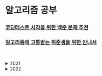 # 알고리즘 공부

### [코딩테스트 시작을 위한 백준 문제 추천](https://covenant.tistory.com/234)

### [알고리즘에 고통받는 취준생을 위한 안내서](https://www.notion.so/4e7f47700af341f4b649e4cad0c4fb30)

&nbsp;

<details>
<summary>2021</summary>
<div markdown="1">

### 21.09.02 - Day_01

    백준 -  2438, 2439, 2440, 2441, 2442, 2443, 2444

### 21.09.03 - Day_02

    백준 - 1546, 2562, 2576, 5598, 10818, 10872

### 21.09.04 - Day_03

    백준 - 3460, 10809
    프로그래머스 - 소수 만들기

### 21.09.06 - Day_04

    프로그래머스 - 신규 아이디
    백준 - 1037, 10828
    - 짝수 홀수 판별은 비트 연산으로 하기
    - 이제 부터 입력은 sys.stdin.readline으로 받는다 => 여러줄 입력 시 시간 초과 걸림

### 21.09.07 - Day_05

    백준 - 1158, 9012, 9093, 10845, 10866
    - 입력은 모두 sys.stdin.readline으로 받으려 했는데 이걸 list로 받으니 마지막에 개행이 들어간다. => 필요 할 때만 씀

### 21.09.08 - Day_06

    프로그래머스 - 다리를 지나는 트럭
    - 다리를 지나는 트럭 풀다가 머리 터지는 줄 ;;; 쉬운 거 일텐데 공부 더 해야겠다.

### 21.09.10 - Day_07

    프로그래머스 - 프린터
    - python 문법에서 any, all도 있구나 새로운 걸 배워 감

### 21.09.11 - Day_08 - 29

    백준 - 1966
    프로그래머스 - 주식가격
    - 와 프로그래머스 문제 진짜 효율적으로 생각했다고 짜서 테스트 해봤는데 한번에 성공했다. 짜릿하네 ㅋㅋ

### 21.09.12 - Day_09 - 30

    프로그래머스 - 네트워크
    - 내가 DFS, BFS에 너무 약하다. 초급 문제들 부터 봐야겠다.

### 21.09.13 - Day_10 - 31

    백준 - DFS와 BFS
    - DFS/BFS 추가 문제
    https://huiyu.tistory.com/entry/DFSBFS-%EC%88%99%EB%8B%AC%EC%9D%84-%EC%9C%84%ED%95%9C-%EC%95%8C%EA%B3%A0%EB%A6%AC%EC%A6%98-%EB%AC%B8%EC%A0%9C%EA%B8%B0%EB%B3%B8%EC%9D%91%EC%9A%A9

### 21.09.27 - Day_11 - 32

    백준 - 2606
    - DFS

### 21.09.30 - Day_12_13 - 33

    백준 - 2667
    - DFS 이제 개념 좀 잡아가는 느낌적인 느낌

### 21.10.05 - Day_14 - 36

    백준 - 1475, 1978, 2588
    - 오랜만에 기초를 좀 다졌다.

### 21.10.06 - Day_15 - 38

    백준 - 1110, 2884
    - 한번 더 기초를 좀 다졌다.

### 21.10.07 - Day_16 - 40

    오늘은 KOI 2021 문제들을 도전 했다. - https://www.acmicpc.net/category/571
    - KOI 2021 2차 초등부 문제 22341 - 20점
    - KOI 2020 2차 초등부 문제 20186 - 가장 큰 수 k개 만큼 빼면 됨 - 100점이긴 한데 시간이 너무 오래 걸림

    - 약간 넌센스 같은 느낌도 많이 난다. 문제에 함정도 있네
    - 아니 문제는 푸는데 100점은 못 받겠네 요즘 초등학생분들은 왜 이렇게 똑똑하시지;;

    - 22341번 문제 9번째 줄의 조건만 바꾸면 통과한다는 조언을 얻었다. 내일 바로 다시 ㄱ

### 21.10.08 - Day_17 - 41

    백준 - 22341, 19939
    - 22341 조언을 기반으로 다시 시도 - 9번째 줄에서 비교 값도 수정을 해야 했는데 이걸 왜 까먹었지
    - 올림피아드 문제들은 거의 다 수학 문제라는 것을 깨달음 공식을 알아야 풀 수 있네, 공식 알면 코드는 진짜 짧음

### 21.10.09 - Day_18 - 75

    백준 - 오늘은 머리 쓰기 싫어서 쉬운 문제들을 대량으로 풀었다.
    - 10951 번은 좀 자세히 봐야겠네 (테스트 케이스가 안주어져 있음)

### 21.10.10 - Day_19 - 77

    백준 - 오늘도 주말이니 많이 복잡하지 않은 문제 풀기
    - 근데 왜 복잡하지 1920번은 내일 다시 풀어야 겠다. 시간 초과 문제

### 21.10.12 - Day_20 - 78

    백준 - 조금만 더 열심히
    - 1920번에서 배운 것 list의 in 탐색은 O(n)이고 set의 in탐색은 O(1)로 속도 차이가 많이 난다.

### 21.10.13 - Day_21 - 83

    백준 - 조금 수월했다.
    - 오늘은 대체로 쉬웠음

### 21.10.20 - Day-22 - 86

    백준 - 중간 고사 기간이라서 시간 날 때 조금 풀었다.
    - 틈틈히 내기가 어렵네 흠흠
    - 당분간은 간단한 문제 여러개 풀거나 어려운 거 한 개 푸는 방식으로

### 21.10.21 - Day-23 - 89

    백준 - 간단한 거 3문제
    - 근데 1065번 설명이 좀 부족하다 이해하기가 어려움

### 21.10.22 - Day-24 - 93

    백준 - 오랜만에 올림피아드 문제
    - 간단하게 풀렸음
    - 분산 문제에서 같은 제곱 함수여도 시간 복잡도가 차이가 있다는 것을 알게 됨
    - https://stackoverflow.com/questions/48839772/why-is-time-complexity-o1-for-powx-y-while-it-is-on-for-xy

### 21.10.23 - Day-25 - 94

    백준 - 아 안풀린다.
    - 좀 쉬다가 다시 와야 할 듯 집중이 안되네 2일 정도만 쉬자

### 21.10.28 - Day-26 - 96

    프로그래머스 - 우테코 준비
    - 레벨 1, 2 단계 위주로 풀이
    - 근데 카카오 키패드 1단계 맞나 어려운데...

### 21.10.29 - Day-27 - 105

    백준 - 3개
    프로그래머스 - 6개
    - 프로그래머스 완주 문제에서 python의 hash와 collection을 좀 알게 되었다. 이거를 활용하면 금방 풀 수 있었던 문제가 많이 있었던 거 같다.
    - lambda를 잘 쓰고 싶다.
    - itertools에 cycle이란 것도 있네

### 21.10.30 - Day-28 - 107

    백준 - 1개
    프로그래머스 - 1개
    - 내일 부터는 프로그래머스 2레벨도 도전

### 21.10.31 - Day-29 - 109

    프로그래머스 - 2개
    - 카카오 문제들은 같은 레벨 1이어도 난이도가 높다.

### 21.11.02 - Day-30 - 111

    백준 - 2개
    - 쉬운 문제 2개

### 21.11.03 - Day-31 - 115

    프로그래머스 - 4개
    - 오늘은 집 내려가서 여기서 끝내고 금요일 까지 알고리즘 폭주 예정

### 21.11.05 - Day-32 - 117

    프로그래머스 - 2개
    - 우테코 테스트 문제 1개 풀었는데 이거는 쉬웠는데 레벨2 문제 들어가니까 어려워졌다
    - 이제 파이썬 람다 함수 사용법을 터득 할 시기가 왔다.

### 21.11.06 - Day-33 - 124

    프로그래머스 - 우테코 4기 테스트
    - 1번 부터 5번까지는 잘 해결한 거 같다.
    - 6번은 어느 정도 손을 댔는데 7번은 시간 부족으로 구상만 하다가 빈 공간 제출
    - 알고리즘 어느 정도 공부 해야 풀 수 있던 거 같다.

### 21.11.09 - Day-34 - 125

    백준 - 1개

### 21.11.10 - Day-35 - 133

    우테코 문제 푼 거 gitignore처리 했음
    백준 - 4개
    프로그래머스 4개
    - n-queen (9663)문제는 시간초과로 인해 파이썬으로 못 푼다고 합니다;; 백트래킹은 파이썬에서 사용하면 좋지 않다

### 21.11.11 - Day-36 - 139

    프로그래머스 6개
    - 슬슬 2레벨 넘어 가려고 했는데 아직 정렬에서 약하네

### 21.11.15 - Day-37 - 140

    백준 1개
    - 당분간 프로젝트로 인해 딜레이 될 듯

### 21.11.30 - Day-38 - 141

    백준 1개

</div>
</details>

<details>
<summary>2022</summary>
<div markdown="2">

### 22.03.02

    알고리즘 다시 시작
    - 지구가 돌아가기 시작했다.
    - 오랜만에 하니까 머리 아프네

### 22.03.03

    참고
    - https://github.com/VSFe/Algorithm_Study

### 22.03.16

    - https://stonejjun.tistory.com/48

### 22.04.08

    알고리즘 공부 저장소 씨 오랜만에 만났네요!
    어언 한 달 정도의 기간이 지나고 다시 돌아왔네요. 그 기간 동안 추위는 물러가고 예쁜 벚꽃과 화사한 봄의 기운이 우리를 방문했어요.
    이런 날씨일수록 낮과 밤의 차이는 크니 건강에 유의하기를 바라요.

    알고리즘 공부를 열심히 하고자 이러한 저장소를 만들었지만 지정했던 목표와 다르게 저의 의지는 매우 나약했던 거 같아요.
    그리고 이러한 모습은 단지 알고리즘 공부에서만 나타난 것이 아닌 내 생활 곳곳에서 나타난 것 같아요.

    요즈음에는 이런 반성을 해봅니다. 저는 하고 싶은 것이 많았어요, 프로그래밍에서만 국한되는 것이 아니라 인터넷 세상을 벗어나서도요!
    아름다운 자연 풍경 사진을 찍기 위해서 여행을 다녀 보고 싶기도 했었고, 극한의 다이어트를 해보고 싶기도 했었고, 독특한 나만의 프로그램을 만들어 보고 싶기도 했었어요.
    이외에도 많지만, 더 나열할 필요는 없을 거 같네요. 왜냐하면 대부분이 시작도 못 하고 있는 것도 있고 시작은 했지만 오래가지 못한 것들이 많았거든요.
    이런 모습을 보고 생각은 많지만, 몸이 무겁다는 표현이 상당히 와닿았어요. 그냥 저의 의지력과 실행력이 매우 아쉽다는 겁니다. 하하;;

    어제 잠이 들던 중 그런 생각이 났어요. 살면서 모든 것을 쏟아 부어서 열심히 해본 것이 없는 거 같아요.
    잠을 줄이던 시간을 최대한으로 활용해서 무엇을 하던 그러한 경험들요, 그래서 이번에 한번 새롭게 해보려고 해요
    단 한 번도 해본 적 없는 것을 갑자기 하려고 하면 당연히 잘 안 되겠죠. 계속 놀던 사람이 갑자기 공부를 하루에 10시간씩 한다 그러면
    그것은 하루 실행하기도 힘들 것 같아요. 그래서 천천히 해보려고 해요 다행히도 매일 놀던 사람은 아니었으니 금방 올라갈 수 있을 거라 생각해요.

    제 목표를 향한 첫 마라톤의 동반자는 알고리즘 씨와 함께 하고 싶습니다. 그래서 여기에 긴 글을 남깁니다.
    오늘 이전의 저는 잊겠습니다. 믿어달라는 말은 아닙니다. 제가 새로운 마음가짐을 가지고 진지하게 시작했다는 것을 남기는 것입니다.
    더 이상 중간의 공백은 없을 거예요, 그리고 주변에서는 지금 하는 것도 늦었다고 말할 겁니다. 하지만 저는 저를 믿고, 나를 지지해주는 가족을 믿습니다.
    내 목표는 가족의 행복이고 근심 없는 인생을 살고 싶습니다. 그리고 그를 위한 달리기를 시작할 겁니다.
    처음은 빠르게 걷는 수준이겠지만 어느 순간에는 로켓보다 빨리 달리고 있는 모습을 볼 수 있지 않을까요? 그날을 고대하면 이만 끝마치겠습니다.

    - 빨리 달리더라도 앞만 보는 것이 아닌 주변을 볼 수 있는 시야도 가지고 있는 사람이 되었으면 좋겠네요.

### 22.04.09

    낭만이란 단어의 힘

### 22.04.11

    여름 방학의 설렘이 다시 느껴지신 적이 있나요?

### 22.04.12

    여름이 다가오고 마지막 남은 벚꽃이 떨어져 내 어깨에 머물렀다. 어깨에 꽃이 피었다.

### 22.04.13

    요즘 사회를 보면서 느낀다. 어쩌면 나는 내 생각보다 괜찮은 사람이다.

    - 코드 구현련 기르기 끝 이제 탐색과 시뮬레이션 풀이로 넘어갈 차례

### 22.04.14

    한 줌의 희망이 그토록 무거웠구나.

### 22.04.15

    무척 기뻤다. 꿈 이란 단어가 조롱거리가 된 세상에서 너만이 꿈을 꾸고 있었으니.

### 22.04.17

    처음 내게 지는 법을 알려준 노을

    - 탐색 & 시뮬레이션 끝
    - Remind 스도쿠

### 22.04.18

    내가 지나간 자리에 꽃이 남았으면 좋겠다.

    - Remind 뮤직비디오

### 22.04.20 - 내 생일!

    봄에 태어나 생명의 기운을 몰고 왔다. 많은 사람들에게 이 기운을 나눠주고 싶다.

    - 이분 검색 부터 좀 빡센데 다른 사이트 문제 풀어보면서 습득
    1.  Social Distancing(18877번) - 올해 4월 미국 USACO문제입니다. 이 문제를 봤을 때 "어! 마구간 문제와 비슷한데..."
    2. 중량제한(1939번) -이분검색+BFS 문제입니다.
    3. Cross Country Skiing(9879번) - "중량제한 이랑 비슷한데..."라는 느낌이 와야 합니다. 이분검색+BFS 문제
    4. 숫자구슬(2613번) - "뮤직비디오와 일란썽 쌍둥이"
    5. 나무자르기(2805번)
    6. 예산(2512번)
    7. 입국심사(3079번)

### 22.04.23

    나는 남의 고통을 이해할 수 없기에 존중하고 인정하는 법을 배웠다.

### 22.04.26

    세상에는 간혹 빛이 나는 사람이 있다. 내게는 그게 당신이었다.

    - 이분 탐색과 그리디 끝 이제 자료구조 문제 풀이로 넘어갈 차례

### 22.04.27

    여름 방학이라는 단어의 두근거림

### 22.04.28

    누군가의 다음 페이지에서 지워지는 것 그것이 죽음이다.

### 22.04.29

    15년 전 게임을 해도 삶의 무게는 15년 전과 같지 않다.

    - 자료구조 끝 이제 완전 탐색 문제 풀이로 넘어갈 차례

### 22.04.30

    같은 상처를 가졌으니 서로를 위로 할 수 있을거란 사람들의 생각은 틀렸다.

    - 프로그래머스 스킬체크 도전 했는데 2단계도 어렵네...
    - dfs에서 global 변수를 만들어서 하자

### 22.05.01

    가장 효율적인 관점이 새로운 관점의 등장을 막을 수도 있다.

    - 단절점에 대한 추가 이해가 필요하다 더 많은 문제를 풀어보자

### 22.05.02

    안녕하십니까, 세상이여. 봄이 여기에 있습니다.

    - 오늘은 cut edge 알고리즘만 학습 했다.
    - 추가로 프로그래머스 2단계 배지 얻었음 기분 좋다. 벽이라 생각했던 카카오 문제였는데 맞췄다~~.

### 22.05.03

    꽃은 비에 젖어도 예쁘니까.

    - dfs 좀 더 많이 풀어보기

### 22.05.11

    꿈을 이룬 사람의 모습은 아름답다.

</div>
</details>
